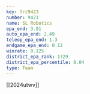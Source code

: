 ```yaml
---
key: frc9423
number: 9423
name: SL Robotics
epa_end: 3.91
auto_epa_end: 2.49
teleop_epa_end: 1.3
endgame_epa_end: 0.12
winrate: 0.125
district_epa_rank: 1729
district_epa_percentile: 0.04
type: Team
---
```

[[2024utwv]]
